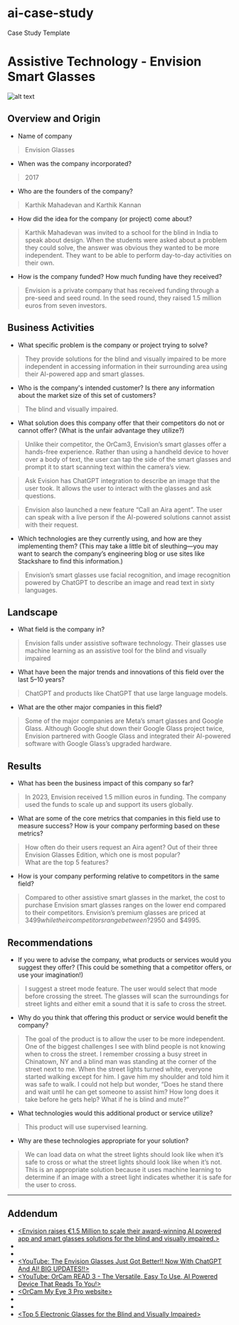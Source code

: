 # ai-case-study

Case Study Template
# Assistive Technology - Envision Smart Glasses
![alt text](<https://www.google.com/url?sa=i&url=https%3A%2F%2Fshop.letsenvision.com%2Fproducts%2Fglasses-read&psig=AOvVaw2G28SmUdzpOXV8_cswZmRY&ust=1726685287453000&source=images&cd=vfe&opi=89978449&ved=0CBQQjRxqFwoTCOj2wIzSyogDFQAAAAAdAAAAABAE>)

## Overview and Origin

* Name of company
> Envision Glasses

* When was the company incorporated?
> 2017

* Who are the founders of the company?
> Karthik Mahadevan and Karthik Kannan

* How did the idea for the company (or project) come about?
> Karthik Mahadevan was invited to a school for the blind in India to speak about design. When the students were asked about a problem they could solve, the answer was obvious they wanted to be more independent. They want to be able to perform day-to-day activities on their own.

* How is the company funded? How much funding have they received?
> Envision is a private company that has received funding through a pre-seed and seed round. In the seed round, they raised 1.5 million euros from seven investors.

## Business Activities

* What specific problem is the company or project trying to solve?
> They provide solutions for the blind and visually impaired to be more independent in accessing information in their surrounding area using their AI-powered app and smart glasses.


* Who is the company's intended customer? Is there any information about the market size of this set of customers?
> The blind and visually impaired. 

* What solution does this company offer that their competitors do not or cannot offer? (What is the unfair advantage they utilize?)
> Unlike their competitor, the OrCam3, Envision’s smart glasses offer a hands-free experience. Rather than using a handheld device to hover over a body of text, the user can tap the side of the smart glasses and prompt it to start scanning text within the camera’s view. 

> Ask Evision has ChatGPT integration to describe an image that the user took. It allows the user to interact with the glasses and ask questions.

> Envision also launched a new feature “Call an Aira agent”. The user can speak with a live person if the AI-powered solutions cannot assist with their request. 

* Which technologies are they currently using, and how are they implementing them? (This may take a little bit of sleuthing&mdash;you may want to search the company’s engineering blog or use sites like Stackshare to find this information.)
> Envision’s smart glasses use facial recognition, and image recognition powered by ChatGPT to describe an image and read text in sixty languages. 

## Landscape

* What field is the company in?
> Envision falls under assistive software technology. Their glasses use machine learning as an assistive tool for the blind and visually impaired

* What have been the major trends and innovations of this field over the last 5&ndash;10 years?
> ChatGPT and products like ChatGPT that use large language models. 

* What are the other major companies in this field?
> Some of the major companies are Meta’s smart glasses and Google Glass. Although Google shut down their Google Glass project twice, Envision partnered with Google Glass and integrated their AI-powered software with Google Glass’s upgraded hardware. 

## Results

* What has been the business impact of this company so far?
>In 2023, Envision received 1.5 million euros in funding. The company used the funds to scale up and support its users globally. 

* What are some of the core metrics that companies in this field use to measure success? How is your company performing based on these metrics?
> How often do their users request an Aira agent?
> Out of their three Envision Glasses Edition, which one is most popular?  
> What are the top 5 features? 

* How is your company performing relative to competitors in the same field?
> Compared to other assistive smart glasses in the market, the cost to purchase Envision smart glasses ranges on the lower end compared to their competitors. Envision’s premium glasses are priced at $3499 while their competitors range between ?$2950 and $4995.

## Recommendations

* If you were to advise the company, what products or services would you suggest they offer? (This could be something that a competitor offers, or use your imagination!)
> I suggest a street mode feature. The user would select that mode before crossing the street. The glasses will scan the surroundings for street lights and either emit a sound that it is safe to cross the street. 

* Why do you think that offering this product or service would benefit the company?
> The goal of the product is to allow the user to be more independent. One of the biggest challenges I see with blind people is not knowing when to cross the street. I remember crossing a busy street in Chinatown, NY and a blind man was standing at the corner of the street next to me. When the street lights turned white, everyone started walking except for him. I gave him my shoulder and told him it was safe to walk. I could not help but wonder, “Does he stand there and wait until he can get someone to assist him? How long does it take before he gets help? What if he is blind and mute?” 

* What technologies would this additional product or service utilize?
> This product will use supervised learning.

* Why are these technologies appropriate for your solution?
> We can load data on what the street lights should look like when it’s safe to cross or what the street lights should look like when it’s not. This is an appropriate solution because it uses machine learning to determine if an image with a street light indicates whether it is safe for the user to cross. 

---

## Addendum
* [<Envision raises €1.5 Million to scale their award-winning AI powered app and smart glasses solutions for the blind and visually impaired.>](<https://www.letsenvision.com/blog/envision-raises-eu1-5-million>)
* [<Karthik Mahadevan of Envision On His Big Idea That Might Change The World>](<https://medium.com/authority-magazine/karthik-mahadevan-of-envision-on-his-big-idea-that-might-change-the-world-c06f5d4c976b>)
* [<Envision Crunchbase>](<https://www.crunchbase.com/organization/envision-4/company_financials>)
* [<YouTube: The Envision Glasses Just Got Better!! Now With ChatGPT And AI! BIG UPDATES!!>](<https://www.youtube.com/watch?v=6f8NfTwSwvw&t=643s&ab_channel=TheBlindLife>)
* [<YouTube: OrCam READ 3 - The Versatile, Easy To Use, AI Powered Device That Reads To You!>](<https://www.youtube.com/watch?v=qb2CVuZ2aaM&ab_channel=TheBlindLife>)
* [<OrCam My Eye 3 Pro website>](<https://www.orcam.com/en-us/orcam-myeye-3-pro>)
* [<Envision Announces AI-Powered Smart Glasses For The Blind And Visually Impaired>](<https://www.letsenvision.com/blog/envision-announces-ai-powered-smart-glasses-for-the-blind-and-visually-impaired>)
* [<Envision Glasses Edition>](<https://www.letsenvision.com/glasses/home>)
* [<Top 5 Electronic Glasses for the Blind and Visually Impaired>](<https://irisvision.com/electronic-glasses-for-the-blind-and-visually-impaired/?srsltid=AfmBOorgQUvqj1_f6UezIxkHagILTrTWDvjLwg-ju-YmYRLTqmPz5VSF>)